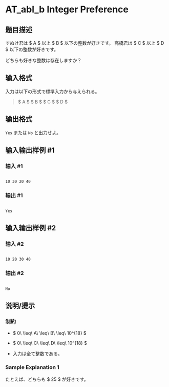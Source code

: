 # AT_abl_b Integer Preference

## 题目描述

[problemUrl]: https://atcoder.jp/contests/abl/tasks/abl_b

すぬけ君は $ A $ 以上 $ B $ 以下の整数が好きです。 高橋君は $ C $ 以上 $ D $ 以下の整数が好きです。

どちらも好きな整数は存在しますか？

## 输入格式

入力は以下の形式で標準入力から与えられる。

> $ A $ $ B $ $ C $ $ D $

## 输出格式

`Yes` または `No` と出力せよ。

## 输入输出样例 #1

### 输入 #1

```
10 30 20 40
```

### 输出 #1

```
Yes
```

## 输入输出样例 #2

### 输入 #2

```
10 20 30 40
```

### 输出 #2

```
No
```

## 说明/提示

### 制約

- $ 0\ \leq\ A\ \leq\ B\ \leq\ 10^{18} $
- $ 0\ \leq\ C\ \leq\ D\ \leq\ 10^{18} $
- 入力は全て整数である。

### Sample Explanation 1

たとえば、どちらも $ 25 $ が好きです。